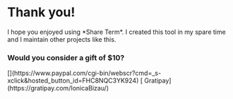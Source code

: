 <h1 class="text-center">Thank you!</h1>

<p class="text-center">I hope you enjoyed using *Share Term*. I created this tool in my spare time and I maintain other projects like this.</p>

<h3 class="text-center">Would you consider a gift of $10?</h3>

<div class="donate text-center">[<i class="fa fa-cc-paypal"></i>](https://www.paypal.com/cgi-bin/webscr?cmd=_s-xclick&hosted_button_id=FHC8NQC3YK924) [<i class="fa fa-gratipay"></i> Gratipay](https://gratipay.com/IonicaBizau/)</div>
